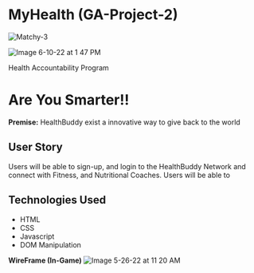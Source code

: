 # MyHealth (GA-Project-2)

![Matchy-3](https://user-images.githubusercontent.com/105219025/173121995-a5e5eb39-0eac-4ecf-8307-779ae9d6f5f5.png)

![Image 6-10-22 at 1 47 PM](https://user-images.githubusercontent.com/105219025/173123473-e1e8c932-cad4-4703-9161-7b6831bf0510.jpeg)

Health Accountability Program

# Are You Smarter!!

**Premise:** HealthBuddy exist a innovative way to give back to the world

## User Story

Users will be able to sign-up, and login to the HealthBuddy Network and connect with Fitness, and Nutritional Coaches. Users will be able to

## Technologies Used

- HTML
- CSS
- Javascript
- DOM Manipulation

**WireFrame (In-Game)**
![Image 5-26-22 at 11 20 AM](https://user-images.githubusercontent.com/105219025/170519584-a9109f3f-0c81-441c-bbef-ecf129e4aa50.jpeg)
